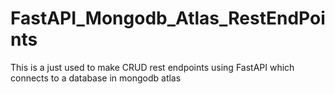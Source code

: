 # FastAPI_Mongodb_Atlas_RestEndPoints
This is a just used to make CRUD rest endpoints using FastAPI which connects to a database in mongodb atlas 
